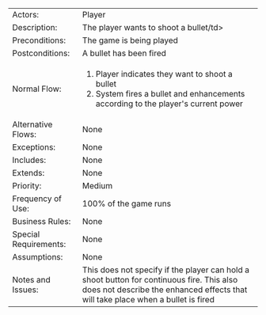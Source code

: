 <table>
    <tbody>
        <tr>
            <td>Actors:</td>
            <td>Player</td>
        </tr>
        <tr>
            <td>Description:</td>
            <td>The player wants to shoot a bullet/td>
        </tr>
        <tr>
            <td>Preconditions:</td>
            <td>The game is being played</td>
        </tr>
        <tr>
            <td>Postconditions:</td>
            <td>A bullet has been fired</td>
        </tr>
        <tr>
            <td>Normal Flow:</td>
            <td>
                <ol>
                    <li>Player indicates they want to shoot a bullet</li>
                    <li>System fires a bullet and enhancements according to the player's current power</li>
                </ol>
            </td>
        </tr>
        <tr>
            <td>Alternative Flows:</td>
            <td>None</td>
        </tr>
        <tr>
            <td>Exceptions:</td>
            <td>None</td>
        </tr>
        <tr>
            <td>Includes:</td>
            <td>None</td>
        </tr>
        <tr>
            <td>Extends:</td>
            <td>None</td>
        </tr>
        <tr>
            <td>Priority:</td>
            <td>Medium</td>
        </tr>
        <tr>
            <td>Frequency of Use:</td>
            <td>100% of the game runs</td>
        </tr>
        <tr>
            <td>Business Rules:</td>
            <td>None</td>
        </tr>
        <tr>
            <td>Special Requirements:</td>
            <td>None</td>
        </tr>
        <tr>
            <td>Assumptions:</td>
            <td>None</td>
        </tr>
        <tr>
            <td>Notes and Issues:</td>
            <td>This does not specify if the player can hold a shoot button for continuous fire. This also does not describe the enhanced effects that will take place when a bullet is fired</td>
        </tr>
    </tbody>
</table>
